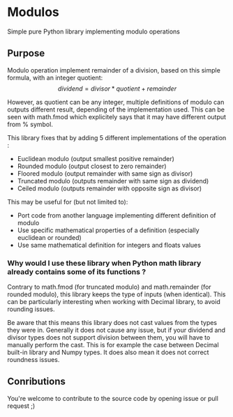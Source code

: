 # Modulos

Simple pure Python library implementing modulo operations

## Purpose

Modulo operation implement remainder of a division, based on this simple formula, with an integer quotient:
$$ dividend = divisor * quotient + remainder$$

However, as quotient can be any integer, multiple definitions of modulo can outputs different result, depending of the implementation used. This can be seen with math.fmod which explicitely says that it may have different output from % symbol.

This library fixes that by adding 5 different implementations of the operation :

* Euclidean modulo (output smallest positive remainder)
* Rounded modulo (output closest to zero remainder)
* Floored modulo (output remainder with same sign as divisor)
* Truncated modulo (outputs remainder with same sign as dividend)
* Ceiled modulo (outputs remainder with opposite sign as divisor)

This may be useful for (but not limited to):

* Port code from another language implementing different definition of modulo
* Use specific mathematical properties of a definition (especially euclidean or rounded)
* Use same mathematical definition for integers and floats values

### Why would I use these library when Python math library already contains some of its functions ?

Contrary to math.fmod (for truncated modulo) and math.remainder (for rounded modulo), this library keeps the type of inputs (when identical).
This can be particularly interesting when working with Decimal library, to avoid rounding issues.

Be aware that this means this library does not cast values from the types they were in. Generally it does not cause any issue, but if your dividend and divisor types does not support division between them, you will have to manually perform the cast. This is for example the case between Decimal built-in library and Numpy types. It does also mean it does not correct roundness issues.

## Conributions

You're welcome to contribute to the source code by opening issue or pull request ;)
